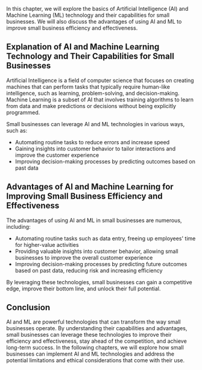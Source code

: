 
In this chapter, we will explore the basics of Artificial Intelligence (AI) and Machine Learning (ML) technology and their capabilities for small businesses. We will also discuss the advantages of using AI and ML to improve small business efficiency and effectiveness.

Explanation of AI and Machine Learning Technology and Their Capabilities for Small Businesses
---------------------------------------------------------------------------------------------

Artificial Intelligence is a field of computer science that focuses on creating machines that can perform tasks that typically require human-like intelligence, such as learning, problem-solving, and decision-making. Machine Learning is a subset of AI that involves training algorithms to learn from data and make predictions or decisions without being explicitly programmed.

Small businesses can leverage AI and ML technologies in various ways, such as:

* Automating routine tasks to reduce errors and increase speed
* Gaining insights into customer behavior to tailor interactions and improve the customer experience
* Improving decision-making processes by predicting outcomes based on past data

Advantages of AI and Machine Learning for Improving Small Business Efficiency and Effectiveness
-----------------------------------------------------------------------------------------------

The advantages of using AI and ML in small businesses are numerous, including:

* Automating routine tasks such as data entry, freeing up employees' time for higher-value activities
* Providing valuable insights into customer behavior, allowing small businesses to improve the overall customer experience
* Improving decision-making processes by predicting future outcomes based on past data, reducing risk and increasing efficiency

By leveraging these technologies, small businesses can gain a competitive edge, improve their bottom line, and unlock their full potential.

Conclusion
----------

AI and ML are powerful technologies that can transform the way small businesses operate. By understanding their capabilities and advantages, small businesses can leverage these technologies to improve their efficiency and effectiveness, stay ahead of the competition, and achieve long-term success. In the following chapters, we will explore how small businesses can implement AI and ML technologies and address the potential limitations and ethical considerations that come with their use.
